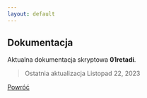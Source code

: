 ```yaml
---
layout: default
---
```


## Dokumentacja
Aktualna dokumentacja skryptowa **01retadi**.

> Ostatnia aktualizacja Listopad 22, 2023

[Powróć](.)
